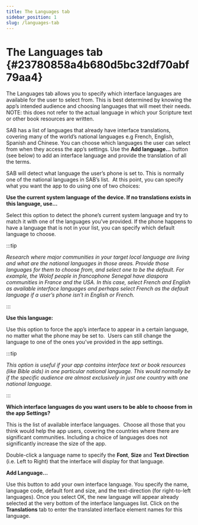 ```yaml
---
title: The Languages tab
sidebar_position: 1
slug: /languages-tab
---
```




# The Languages tab {#23780858a4b680d5bc32df70abf79aa4}


The Languages tab allows you to specify which interface languages are available for the user to select from. This is best determined by knowing the app’s intended audience and choosing languages that will meet their needs. NOTE: this does not refer to the actual language in which your Scripture text or other book resources are written.


SAB has a list of languages that already have interface translations, covering many of the world’s national languages e.g French, English, Spanish and Chinese. You can choose which languages the user can select from when they access the app’s settings. Use the **Add language…** button (see below) to add an interface language and provide the translation of all the terms.


SAB will detect what language the user’s phone is set to. This is normally one of the national languages in SAB’s list.  At this point, you can specify what you want the app to do using one of two choices:


**Use the current system language of the device. If no translations exists in this language, use…**


Select this option to detect the phone’s current system language and try to match it with one of the languages you’ve provided. If the phone happens to have a language that is not in your list, you can specify which default language to choose.


:::tip

_Research where major communities in your target local language are living and what are the national languages in those areas. Provide those languages for them to choose from, and select one to be the default. For example, the Wolof people in francophone Senegal have diaspora communities in France and the USA. In this case, select French and English as available interface languages and perhaps select French as the default language if a user’s phone isn’t in English or French._

:::




**Use this language:**


Use this option to force the app’s interface to appear in a certain language, no matter what the phone may be set to.  Users can still change the language to one of the ones you’ve provided in the app settings.


:::tip

_This option is useful if your app contains interface text or book resources (like Bible aids) in one particular national language. This would normally be if the specific audience are almost exclusively in just one country with one national language._

:::




**Which interface languages do you want users to be able to choose from in the app Settings?**


This is the list of available interface languages.  Choose all those that you think would help the app users, covering the countries where there are significant communities. Including a choice of languages does not significantly increase the size of the app.


Double-click a language name to specify the **Font**, **Size** and **Text Direction** (i.e. Left to Right) that the interface will display for that language.


**Add Language…**


Use this button to add your own interface language. You specify the name, language code, default font and size, and the text-direction (for right-to-left languages). Once you select OK, the new language will appear already selected at the very bottom of the interface languages list. Click on the **Translations** tab to enter the translated interface element names for this language.

